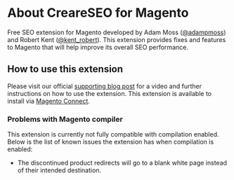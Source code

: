 # About CreareSEO for Magento

Free SEO extension for Magento developed by Adam Moss ([@adampmoss](https://twitter.com/adampmoss)) and Robert Kent ([@kent_robert](https://twitter.com/kent_robert)). This extension provides fixes and features to Magento that will help improve its overall SEO performance.

## How to use this extension

Please visit our official [supporting blog post](http://www.creare.co.uk/creare-seo-magento-extension) for a video and further instructions on how to use the extension. This extension is available to install via [Magento Connect](http://www.magentocommerce.com/magento-connect/creare-seo.html).

### Problems with Magento compiler

This extension is currently not fully compatible with compilation enabled. Below is the list of known issues the extension has when compilation is enabled:

- The discontinued product redirects will go to a blank white page instead of their intended destination.
